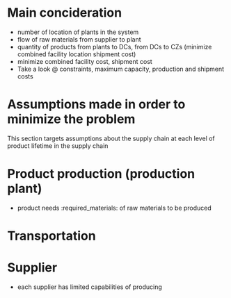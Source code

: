 # Main concideration
- number of location of plants in the system
- flow of raw materials from supplier to plant
- quantity of products from plants to DCs, from DCs to CZs (minimize combined facility location shipment cost)
- minimize combined facility cost, shipment cost
- Take a look @ constraints, maximum capacity, production and shipment costs

# Assumptions made in order to minimize the problem
This section targets assumptions about the supply chain at each level of product lifetime in the supply chain

# Product production (production plant)
- product needs :required_materials: of raw materials to be produced

# Transportation

# Supplier 
- each supplier has limited capabilities of producing 
